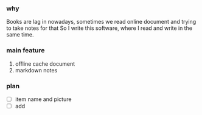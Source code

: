 ### why
Books are lag in nowadays, sometimes we read online document and trying to take notes for that
So I write this software, where I read and write in the same time.
### main feature
1. offline cache document
2. markdown notes

### plan
- [ ] item name and picture
- [ ] add 
